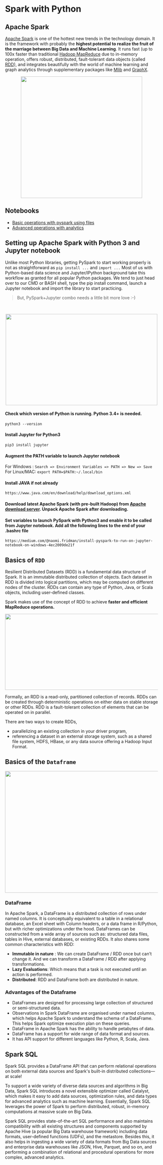 # Spark with Python

## Apache Spark
<a href="https://spark.apache.org/">Apache Spark</a> is one of the hottest new trends in the technology domain. It is the framework with probably the **highest potential to realize the fruit of the marriage between Big Data and Machine Learning**. It runs fast (up to 100x faster than traditional <a href="https://www.tutorialspoint.com/hadoop/hadoop_mapreduce.htm">Hadoop MapReduce</a> due to in-memory operation, offers robust, distributed, fault-tolerant data objects (called <a href="https://www.tutorialspoint.com/apache_spark/apache_spark_rdd.htm">RDD</a>), and integrates beautifully with the world of machine learning and graph analytics through supplementary packages like <a href="https://spark.apache.org/mllib/">Mlib</a> and <a href="https://spark.apache.org/graphx/">GraphX</a>.
<br>
<p align='center'>
<img src="https://raw.githubusercontent.com/tirthajyoti/PySpark_Basics/master/Images/Spark%20ecosystem.png" width="400" height="400">
</p>

## Notebooks
* [Basic operations with pyspark using files](https://github.com/rohitnawale/pyspark-operations/blob/master/Manipulate_JSON.ipynb)
* [Advanced operations with analytics](https://github.com/rohitnawale/pyspark-operations/blob/master/GroupBy_aggregrate.ipynb)

## Setting up Apache Spark with Python 3 and Jupyter notebook
Unlike most Python libraries, getting PySpark to start working properly is not as straightforward as `pip install ...` and `import ...` Most of us with Python-based data science and Jupyter/IPython background take this workflow as granted for all popular Python packages. We tend to just head over to our CMD or BASH shell, type the pip install command, launch a Jupyter notebook and import the library to start practicing.
> But, PySpark+Jupyter combo needs a little bit more love :-)
<br>
<p align='center'>
<img src="https://raw.githubusercontent.com/tirthajyoti/PySpark_Basics/master/Images/Components.png" width="500" height="300">
</p>

#### Check which version of Python is running. Python 3.4+ is needed.
`python3 --version`

#### Install Jupyter for Python3
`pip3 install jupyter`

#### Augment the PATH variable to launch Jupyter notebook
 For Windows  : `Search => Environment Variables => PATH => New => Save`
 For Linux/MAC: `export PATH=$PATH:~/.local/bin`

#### Install JAVA if not already
  `https://www.java.com/en/download/help/download_options.xml`



#### Download latest Apache Spark (with pre-built Hadoop) from [Apache download server](https://spark.apache.org/downloads.html). Unpack Apache Spark after downloading.


#### Set variables to launch PySpark with Python3 and enable it to be called from Jupyter notebook. Add all the following lines to the end of your .bashrc file
  `https://medium.com/@naomi.fridman/install-pyspark-to-run-on-jupyter-notebook-on-windows-4ec2009de21f`
  
## Basics of `RDD`
Resilient Distributed Datasets (RDD) is a fundamental data structure of Spark. It is an immutable distributed collection of objects. Each dataset in RDD is divided into logical partitions, which may be computed on different nodes of the cluster. RDDs can contain any type of Python, Java, or Scala objects, including user-defined classes.

Spark makes use of the concept of RDD to achieve **faster and efficient MapReduce operations.**

<img src="https://www.oreilly.com/library/view/data-analytics-with/9781491913734/assets/dawh_0402.png" width="650" height="250">

Formally, an RDD is a read-only, partitioned collection of records. RDDs can be created through deterministic operations on either data on stable storage or other RDDs. RDD is a fault-tolerant collection of elements that can be operated on in parallel.

There are two ways to create RDDs,
* parallelizing an existing collection in your driver program, 
* referencing a dataset in an external storage system, such as a shared file system, HDFS, HBase, or any data source offering a Hadoop Input Format.

## Basics of the `Dataframe`
<p align='center'><img src="https://cdn-images-1.medium.com/max/1202/1*wiXLNwwMyWdyyBuzZnGrWA.png" width="600" height="400"></p>

### DataFrame

In Apache Spark, a DataFrame is a distributed collection of rows under named columns. It is conceptually equivalent to a table in a relational database, an Excel sheet with Column headers, or a data frame in R/Python, but with richer optimizations under the hood. DataFrames can be constructed from a wide array of sources such as: structured data files, tables in Hive, external databases, or existing RDDs. It also shares some common characteristics with RDD:

* __Immutable in nature__ : We can create DataFrame / RDD once but can’t change it. And we can transform a DataFrame / RDD  after applying transformations.
* __Lazy Evaluations__: Which means that a task is not executed until an action is performed.
* __Distributed__: RDD and DataFrame both are distributed in nature.

### Advantages of the Dataframe

* DataFrames are designed for processing large collection of structured or semi-structured data.
* Observations in Spark DataFrame are organised under named columns, which helps Apache Spark to understand the schema of a DataFrame. This helps Spark optimize execution plan on these queries.
* DataFrame in Apache Spark has the ability to handle petabytes of data.
* DataFrame has a support for wide range of data format and sources.
* It has API support for different languages like Python, R, Scala, Java.

## Spark SQL
Spark SQL provides a DataFrame API that can perform relational operations on both external data sources and Spark's built-in distributed collections—at scale!

To support a wide variety of diverse data sources and algorithms in Big Data, Spark SQL introduces a novel extensible optimizer called Catalyst, which makes it easy to add data sources, optimization rules, and data types for advanced analytics such as machine learning.
Essentially, Spark SQL leverages the power of Spark to perform distributed, robust, in-memory computations at massive scale on Big Data. 

Spark SQL provides state-of-the-art SQL performance and also maintains compatibility with all existing structures and components supported by Apache Hive (a popular Big Data warehouse framework) including data formats, user-defined functions (UDFs), and the metastore. Besides this, it also helps in ingesting a wide variety of data formats from Big Data sources and enterprise data warehouses like JSON, Hive, Parquet, and so on, and performing a combination of relational and procedural operations for more complex, advanced analytics.

